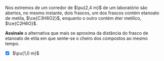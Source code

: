 Nos extremos de um corredor de $\pu{2,4 m}$ de um laboratório são abertos, no mesmo instante, dois frascos, um dos frascos contém etanoato de metila, $\ce{C3H6O2}$, enquanto o outro contém éter metílico, $\ce{C2H6O}$.

**Assinale** a alternativa que mais se aproxima da distância do frasco de etanoato de etila em que sente-se o cheiro dos compostos ao mesmo tempo.

- [x] $\pu{1,0 m}$

